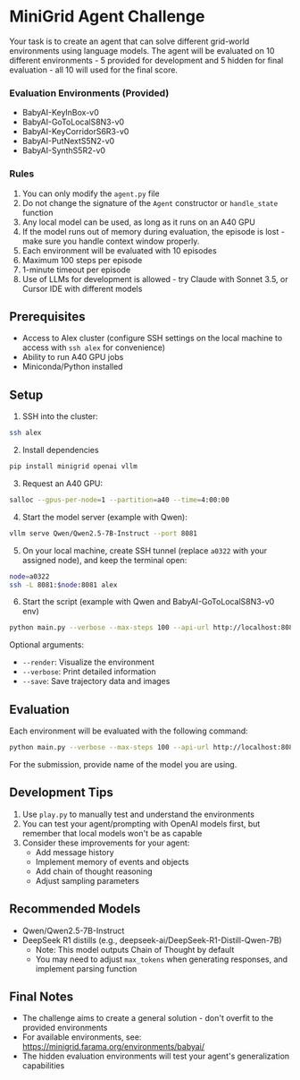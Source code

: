 # MiniGrid Agent Challenge

Your task is to create an agent that can solve different grid-world environments using language models. The agent will be evaluated on 10 different environments - 5 provided for development and 5 hidden for final evaluation - all 10 will used for the final score.

### Evaluation Environments (Provided)

-   BabyAI-KeyInBox-v0
-   BabyAI-GoToLocalS8N3-v0
-   BabyAI-KeyCorridorS6R3-v0
-   BabyAI-PutNextS5N2-v0
-   BabyAI-SynthS5R2-v0

### Rules

1. You can only modify the `agent.py` file
2. Do not change the signature of the `Agent` constructor or `handle_state` function
3. Any local model can be used, as long as it runs on an A40 GPU
4. If the model runs out of memory during evaluation, the episode is lost - make sure you handle context window properly.
5. Each environment will be evaluated with 10 episodes
6. Maximum 100 steps per episode
7. 1-minute timeout per episode
8. Use of LLMs for development is allowed - try Claude with Sonnet 3.5, or Cursor IDE with different models

## Prerequisites

-   Access to Alex cluster (configure SSH settings on the local machine to access with `ssh alex` for convenience)
-   Ability to run A40 GPU jobs
-   Miniconda/Python installed

## Setup

1. SSH into the cluster:

```bash
ssh alex
```

2. Install dependencies

```bash
pip install minigrid openai vllm
```

3. Request an A40 GPU:

```bash
salloc --gpus-per-node=1 --partition=a40 --time=4:00:00
```

4. Start the model server (example with Qwen):

```bash
vllm serve Qwen/Qwen2.5-7B-Instruct --port 8081
```

5. On your local machine, create SSH tunnel (replace `a0322` with your assigned node), and keep the terminal open:

```bash
node=a0322
ssh -L 8081:$node:8081 alex
```

6. Start the script (example with Qwen and BabyAI-GoToLocalS8N3-v0 env)

```bash
python main.py --verbose --max-steps 100 --api-url http://localhost:8081/v1 --model Qwen/Qwen2.5-7B-Instruct --env BabyAI-GoToLocalS8N3-v0 --render
```

Optional arguments:

-   `--render`: Visualize the environment
-   `--verbose`: Print detailed information
-   `--save`: Save trajectory data and images

## Evaluation

Each environment will be evaluated with the following command:

```bash
python main.py --verbose --max-steps 100 --api-url http://localhost:8081/v1 --save --episodes 10 --model model_name --env target_env
```

For the submission, provide name of the model you are using.

## Development Tips

1. Use `play.py` to manually test and understand the environments
2. You can test your agent/prompting with OpenAI models first, but remember that local models won't be as capable
3. Consider these improvements for your agent:
    - Add message history
    - Implement memory of events and objects
    - Add chain of thought reasoning
    - Adjust sampling parameters

## Recommended Models

-   Qwen/Qwen2.5-7B-Instruct
-   DeepSeek R1 distills (e.g., deepseek-ai/DeepSeek-R1-Distill-Qwen-7B)
    -   Note: This model outputs Chain of Thought by default
    -   You may need to adjust `max_tokens` when generating responses, and implement parsing function

## Final Notes

-   The challenge aims to create a general solution - don't overfit to the provided environments
-   For available environments, see: https://minigrid.farama.org/environments/babyai/
-   The hidden evaluation environments will test your agent's generalization capabilities
